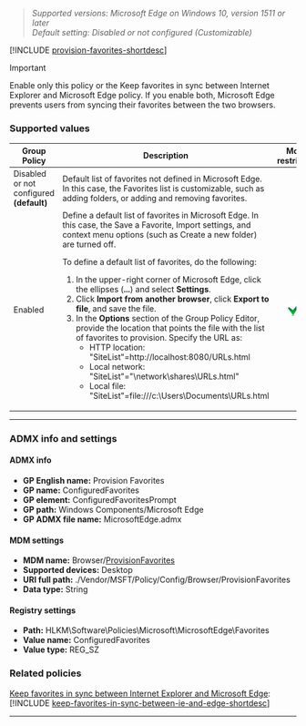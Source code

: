 <!-- ## Provision Favorites -->
>*Supported versions: Microsoft Edge on Windows 10, version 1511 or later*<br>
>*Default setting:  Disabled or not configured (Customizable)*

[!INCLUDE [provision-favorites-shortdesc](../shortdesc/provision-favorites-shortdesc.md)]

>[!IMPORTANT]
>Enable only this policy or the Keep favorites in sync between Internet Explorer and Microsoft Edge policy. If you enable both, Microsoft Edge prevents users from syncing their favorites between the two browsers.

### Supported values

|Group Policy  |Description |Most restricted |
|---|---|:---:|
|Disabled or not configured<br>**(default)** |Default list of favorites not defined in Microsoft Edge. In this case, the Favorites list is customizable, such as adding folders, or adding and removing favorites. | |
|Enabled |Define a default list of favorites in Microsoft Edge. In this case, the Save a Favorite, Import settings, and context menu options (such as Create a new folder) are turned off.<p>To define a default list of favorites, do the following:<ol><li>In the upper-right corner of Microsoft Edge, click the ellipses (**...**) and select **Settings**.</li><li>Click **Import from another browser**, click **Export to file**, and save the file.</li><li>In the **Options** section of the Group Policy Editor, provide the location that points the file with the list of favorites to provision.  Specify the URL as: <ul><li>HTTP location: "SiteList"=http://localhost:8080/URLs.html</li><li>Local network: "SiteList"="\network\shares\URLs.html"</li><li>Local file: "SiteList"=file:///c:\Users\\Documents\URLs.html</li></ul></li></ol> |![Most restricted value](../images/check-gn.png) | 
---

### ADMX info and settings
#### ADMX info
- **GP English name:** Provision Favorites
- **GP name:** ConfiguredFavorites
- **GP element:** ConfiguredFavoritesPrompt
- **GP path:** Windows Components/Microsoft Edge
- **GP ADMX file name:** MicrosoftEdge.admx

#### MDM settings
- **MDM name:** Browser/[ProvisionFavorites](https://docs.microsoft.com/en-us/windows/client-management/mdm/policy-csp-browser#browser-provisionfavorites)
- **Supported devices:** Desktop
- **URI full path:** ./Vendor/MSFT/Policy/Config/Browser/ProvisionFavorites 
- **Data type:** String

#### Registry settings
- **Path:** HLKM\Software\Policies\Microsoft\MicrosoftEdge\Favorites
- **Value name:** ConfiguredFavorites
- **Value type:** REG_SZ

### Related policies
[Keep favorites in sync between Internet Explorer and Microsoft Edge](../available-policies.md#keep-favorites-in-sync-between-internet-explorer-and-microsoft-edge): [!INCLUDE [keep-favorites-in-sync-between-ie-and-edge-shortdesc](../shortdesc/keep-favorites-in-sync-between-ie-and-edge-shortdesc.md)]

<hr>
